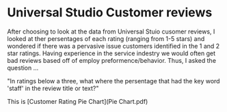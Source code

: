 # Universal Studio Customer reviews 

After choosing to look at the data from Universal Stuio cusomer reviews, I looked at ther persentages of each rating (ranging from 1-5 stars) and wondered if there was a pervasive issue customers identified in the 1 and 2 star ratings. Having experience in the service indestry we would often get bad reviews based off of employ preformence/behavior. Thus, I asked the question ...

"In ratings below a three, what where the persentage that had the key word 'staff' in the review title or text?"

This is [Customer Rating Pie Chart](Pie Chart.pdf)
